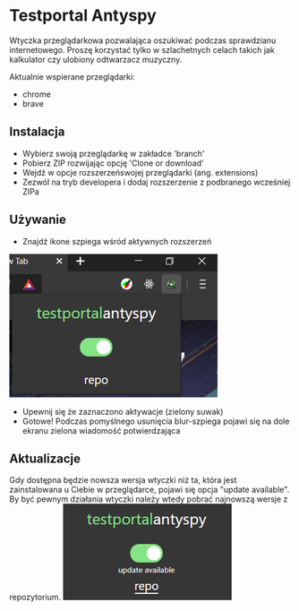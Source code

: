 # Testportal Antyspy
Wtyczka przeglądarkowa pozwalająca oszukiwać podczas sprawdzianu internetowego. Proszę korzystać tylko w szlachetnych celach takich jak kalkulator czy ulobiony odtwarzacz muzyczny.

Aktualnie wspierane przeglądarki:
* chrome
* brave

## Instalacja
* Wybierz swoją przeglądarkę w zakładce 'branch'
* Pobierz ZIP rozwijając opcję 'Clone or download'
* Wejdź w opcje rozszerzeńswojej przeglądarki (ang. extensions)
* Zezwól na tryb developera i dodaj rozszerzenie z podbranego wcześniej ZIPa

## Używanie
* Znajdź ikone szpiega wśród aktywnych rozszerzeń

![screen](./assets/screen.png)

* Upewnij się że zaznaczono aktywacje (zielony suwak)
* Gotowe! Podczas pomyślnego usunięcia blur-szpiega pojawi się na dole ekranu zielona wiadomość potwierdzająca

## Aktualizacje
Gdy dostępna będzie nowsza wersja wtyczki niż ta, która jest zainstalowana u Ciebie w przeglądarce, pojawi się opcja "update available". By być pewnym działania wtyczki należy wtedy pobrać najnowszą wersje z repozytorium. 
![screen1](./assets/screen1.png)